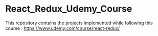 # React_Redux_Udemy_Course

This repository contains the projects implemented while following this course : 
https://www.udemy.com/course/react-redux/
